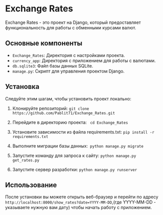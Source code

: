 # Exchange Rates

Exchange Rates - это проект на Django, который предоставляет функциональность для работы с обменными курсами валют.

## Основные компоненты

- `Exchange_Rates`: Директория с настройками проекта.
- `currency_app`: Директория с приложением для работы с валютами.
- `db.sqlite3`: Файл базы данных SQLite.
- `manage.py`: Скрипт для управления проектом Django.

## Установка

Следуйте этим шагам, чтобы установить проект локально:

1. Клонируйте репозиторий:
   `
   git clone https://github.com/Pablit71/Exchange_Rates.git
   `

2. Перейдите в директорию проекта:
   `
   cd Exchange_Rates`

3. Установите зависимости из файла requirements.txt:
   `pip install -r requirements.txt`

5. Выполните миграции базы данных:`
   python manage.py migrate`

6. Запустите команду для запроса к сайту:
`python manage.py get_rates.py`

7. Запустите сервер разработки:
   `python manage.py runserver`

## Использование

После установки вы можете открыть веб-браузер и перейти по адресу `http://localhost:8000/show_rates?date=YYYY-MM-DD`,(где YYYY-MM-DD - указываете нужную вам дату) чтобы начать работу с приложением.

